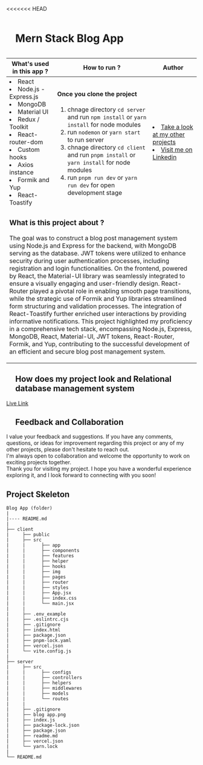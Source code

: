 <<<<<<< HEAD
<div id="user-content-toc">
  <ul align="left">
    <summary><h1 style="display: inline-block">Mern Stack Blog App</h1></summary>
  </ul>
</div>

<table>
   <thead>
        <tr>
            <th>What's used in this app ?</th>
            <th>How to run ?</th>
            <th>Author</th>
        </tr>
    </thead>
  <tbody>
  <tr>
    <td> 
      <li> React
      <li> Node.js - Express.js
      <li> MongoDB
      <li> Material UI
      <li> Redux / Toolkit
      <li> React-router-dom    
      <li> Custom hooks  
      <li> Axios instance
      <li> Formik and Yup
      <li> React-Toastify
    </td>
    <td>  <h4>Once you clone the project</h4>  

 1) chnage directory `cd server`  and run  `npm install` or `yarn install` for node modules
 2) run `nodemon` or `yarn start` to run server
 3) chnage directory `cd client`  and run  `pnpm install` or `yarn install` for node modules
 4) run `pnpm run dev` or `yarn run dev` for open development stage
   </td>
    <td> <li> <a href="https://github.com/murttkapln" target="_blank">Take a look at my other projects</a> <li> <a href="https://www.linkedin.com/in/murat-kaplann/" target="_blank">Visit me on Linkedin</a> 
  </tr>
  <tr>
    <td colspan="3"><h3>What is this project about ?</h3> 
<p>
The goal was to construct a blog post management system using Node.js and Express for the backend, with MongoDB serving as the database. JWT tokens were utilized to enhance security during user authentication processes, including registration and login functionalities. On the frontend, powered by React, the Material-UI library was seamlessly integrated to ensure a visually engaging and user-friendly design. React-Router played a pivotal role in enabling smooth page transitions, while the strategic use of Formik and Yup libraries streamlined form structuring and validation processes. The integration of React-Toastify further enriched user interactions by providing informative notifications. This project highlighted my proficiency in a comprehensive tech stack, encompassing Node.js, Express, MongoDB, React, Material-UI, JWT tokens, React-Router, Formik, and Yup, contributing to the successful development of an efficient and secure blog post management system.</p>
    </td>
  </tr>
      </tbody>
</table>




<div id="user-content-toc">
  <ul align="left">
    <summary><h2>How does my project look and Relational database management system</h2></summary>
  </ul>
</div>

[Live Link](https://blog-app-mk.vercel.app/)






<div id="user-content-toc">
  <ul align="left">
    <summary><h2>Feedback and Collaboration</h2></summary>
  </ul>
</div>
I value your feedback and suggestions. If you have any comments, questions, or ideas for improvement regarding this project or any of my other projects, please don't hesitate to reach out.<br>
I'm always open to collaboration and welcome the opportunity to work on exciting projects together.<br>
Thank you for visiting my project. I hope you have a wonderful experience exploring it, and I look forward to connecting with you soon!




## Project Skeleton

```
Blog App (folder)
|
|---- README.md
|
├── client
|     ├── public
|     ├── src
|     |      ├── app
|     |      ├── components
|     |      ├── features
|     |      ├── helper
|     |      ├── hooks
|     |      ├── img
|     |      ├── pages
|     |      ├── router
|     |      ├── styles
|     |      ├── App.jsx
|     |      ├── index.css
|     |      └── main.jsx
|     |
|     ├── .env_example
|     ├── .eslintrc.cjs
|     ├── .gitignore
|     ├── index.html
|     ├── package.json
|     ├── pnpm-lock.yaml
|     ├── vercel.json
|     └── vite.config.js
|
├── server
|     ├── src
|     |      ├── configs
|     |      ├── controllers
|     |      ├── helpers
|     |      ├── middlewares
|     |      ├── models
|     |      └── routes
|     |
|     ├── .gitignore
|     ├── blog app.png
|     ├── index.js
|     ├── package-lock.json
|     ├── package.json
|     ├── readme.md
|     ├── vercel.json
|     └── yarn.lock
|
└── README.md
```
